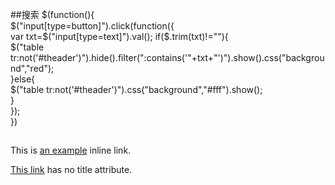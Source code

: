 ##搜索
	$(function(){     
		$("input[type=button]").click(function({      
			 var txt=$("input[type=text]").val();      
			 if($.trim(txt)!=""){          
				 $("table tr:not('#theader')").hide().filter(":contains('"+txt+"')").show().css("background","red");      
			 }else{         
				$("table tr:not('#theader')").css("background","#fff").show();       
			}   
		 });   
	}) 
##
This is [an example](http://example.com/ "Title") inline link.

[This link](http://example.net/) has no title attribute.